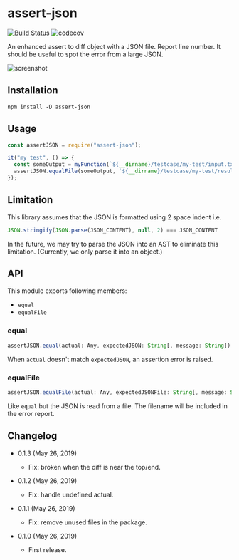 assert-json
===========

[![Build Status](https://travis-ci.com/eight04/assert-json.svg?branch=master)](https://travis-ci.com/eight04/assert-json)
[![codecov](https://codecov.io/gh/eight04/assert-json/branch/master/graph/badge.svg)](https://codecov.io/gh/eight04/assert-json)

An enhanced assert to diff object with a JSON file. Report line number. It should be useful to spot the error from a large JSON.

![screenshot](https://i.imgur.com/pYmrFBj.png)

Installation
------------

```
npm install -D assert-json
```

Usage
-----

```js
const assertJSON = require("assert-json");

it("my test", () => {
  const someOutput = myFunction(`${__dirname}/testcase/my-test/input.txt`);
  assertJSON.equalFile(someOutput, `${__dirname}/testcase/my-test/result.json`);
});
```

Limitation
----------

This library assumes that the JSON is formatted using 2 space indent i.e.

```js
JSON.stringify(JSON.parse(JSON_CONTENT), null, 2) === JSON_CONTENT
```

In the future, we may try to parse the JSON into an AST to eliminate this limitation. (Currently, we only parse it into an object.)

API
----

This module exports following members:

* `equal`
* `equalFile`

### equal

```js
assertJSON.equal(actual: Any, expectedJSON: String[, message: String]);
```

When `actual` doesn't match `expectedJSON`, an assertion error is raised.

### equalFile

```js
assertJSON.equalFile(actual: Any, expectedJSONFile: String[, message: String]);
```

Like `equal` but the JSON is read from a file. The filename will be included in the error report.

Changelog
---------

* 0.1.3 (May 26, 2019)

  - Fix: broken when the diff is near the top/end.

* 0.1.2 (May 26, 2019)

  - Fix: handle undefined actual.

* 0.1.1 (May 26, 2019)

  - Fix: remove unused files in the package.

* 0.1.0 (May 26, 2019)

  - First release.
